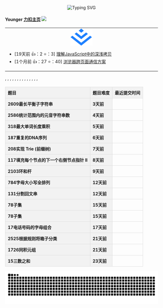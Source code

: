 
 <div align="center">
      <img src="https://readme-typing-svg.demolab.com?font=Fira+Code&pause=1000&width=435&lines=console.log(%22Hello%2C%20World%22);&center=true&size=27" alt="Typing SVG" />
  </div>
  
#### Younger  [力扣主页](https://leetcode.cn/u/18300875296/)  <img src="https://raw.githubusercontent.com/MartinHeinz/MartinHeinz/master/wave.gif" width="20px">



<!-- multi-platform-posts start -->
  <table align="center">
      <tr>
        <td align="center" width="800px" valign="top">
          <div align="center"><img src='https://raw.githubusercontent.com/baozouai/multi-platform-posts-action/main/assets/juejin.svg' alt='juejin'/></div>
<ul>
<li align='left'>[19天前 👍：2  ⭐：3]
      <a href="https://juejin.cn/post/7292966352867393599" target="_blank">理解JavaScript中的深浅拷贝</a>
      </li>
<li align='left'>[1个月前 👍：27  ⭐：40]
      <a href="https://juejin.cn/post/7288513881734791222" target="_blank">浏览器跨页面通信方案</a>
      </li>
</ul>
        </td>
      </tr>
    </table>
    <!-- multi-platform-posts end -->
    <!-- leetCode start --> <table style=" border-collapse: collapse;width: 100%;margin-top: 20px;">
    <tr style="border: 1px solid #ddd;padding: 8px;text-align: left;">
      <th style="border: 1px solid #ddd;padding: 8px;text-align: left;background-color: #f2f2f2;">题目</th>
      <th style="border: 1px solid #ddd;padding: 8px;text-align: left;background-color: #f2f2f2;">题目难度</th>
      <th style="border: 1px solid #ddd;padding: 8px;text-align: left;background-color: #f2f2f2;">最近提交时间</th>
    </tr>
     <tr style="border: 1px solid #ddd;padding: 8px;text-align: left;">
    <th style="border: 1px solid #ddd;padding: 8px;text-align: left;background-color: #f2f2f2;">2609最长平衡子字符串</th>
    <th style="border: 1px solid #ddd;padding: 8px;text-align: left;background-color: #f2f2f2;">3天前</th>
  </tr>, <tr style="border: 1px solid #ddd;padding: 8px;text-align: left;">
    <th style="border: 1px solid #ddd;padding: 8px;text-align: left;background-color: #f2f2f2;">2586统计范围内的元音字符串数</th>
    <th style="border: 1px solid #ddd;padding: 8px;text-align: left;background-color: #f2f2f2;">4天前</th>
  </tr>, <tr style="border: 1px solid #ddd;padding: 8px;text-align: left;">
    <th style="border: 1px solid #ddd;padding: 8px;text-align: left;background-color: #f2f2f2;">318最大单词长度乘积</th>
    <th style="border: 1px solid #ddd;padding: 8px;text-align: left;background-color: #f2f2f2;">5天前</th>
  </tr>, <tr style="border: 1px solid #ddd;padding: 8px;text-align: left;">
    <th style="border: 1px solid #ddd;padding: 8px;text-align: left;background-color: #f2f2f2;">187重复的DNA序列</th>
    <th style="border: 1px solid #ddd;padding: 8px;text-align: left;background-color: #f2f2f2;">6天前</th>
  </tr>, <tr style="border: 1px solid #ddd;padding: 8px;text-align: left;">
    <th style="border: 1px solid #ddd;padding: 8px;text-align: left;background-color: #f2f2f2;">208实现 Trie (前缀树)</th>
    <th style="border: 1px solid #ddd;padding: 8px;text-align: left;background-color: #f2f2f2;">7天前</th>
  </tr>, <tr style="border: 1px solid #ddd;padding: 8px;text-align: left;">
    <th style="border: 1px solid #ddd;padding: 8px;text-align: left;background-color: #f2f2f2;">117填充每个节点的下一个右侧节点指针 II</th>
    <th style="border: 1px solid #ddd;padding: 8px;text-align: left;background-color: #f2f2f2;">8天前</th>
  </tr>, <tr style="border: 1px solid #ddd;padding: 8px;text-align: left;">
    <th style="border: 1px solid #ddd;padding: 8px;text-align: left;background-color: #f2f2f2;">2103环和杆</th>
    <th style="border: 1px solid #ddd;padding: 8px;text-align: left;background-color: #f2f2f2;">9天前</th>
  </tr>, <tr style="border: 1px solid #ddd;padding: 8px;text-align: left;">
    <th style="border: 1px solid #ddd;padding: 8px;text-align: left;background-color: #f2f2f2;">784字母大小写全排列</th>
    <th style="border: 1px solid #ddd;padding: 8px;text-align: left;background-color: #f2f2f2;">12天前</th>
  </tr>, <tr style="border: 1px solid #ddd;padding: 8px;text-align: left;">
    <th style="border: 1px solid #ddd;padding: 8px;text-align: left;background-color: #f2f2f2;">131分割回文串</th>
    <th style="border: 1px solid #ddd;padding: 8px;text-align: left;background-color: #f2f2f2;">12天前</th>
  </tr>, <tr style="border: 1px solid #ddd;padding: 8px;text-align: left;">
    <th style="border: 1px solid #ddd;padding: 8px;text-align: left;background-color: #f2f2f2;">78子集</th>
    <th style="border: 1px solid #ddd;padding: 8px;text-align: left;background-color: #f2f2f2;">15天前</th>
  </tr>, <tr style="border: 1px solid #ddd;padding: 8px;text-align: left;">
    <th style="border: 1px solid #ddd;padding: 8px;text-align: left;background-color: #f2f2f2;">78子集</th>
    <th style="border: 1px solid #ddd;padding: 8px;text-align: left;background-color: #f2f2f2;">15天前</th>
  </tr>, <tr style="border: 1px solid #ddd;padding: 8px;text-align: left;">
    <th style="border: 1px solid #ddd;padding: 8px;text-align: left;background-color: #f2f2f2;">17电话号码的字母组合</th>
    <th style="border: 1px solid #ddd;padding: 8px;text-align: left;background-color: #f2f2f2;">17天前</th>
  </tr>, <tr style="border: 1px solid #ddd;padding: 8px;text-align: left;">
    <th style="border: 1px solid #ddd;padding: 8px;text-align: left;background-color: #f2f2f2;">2525根据规则将箱子分类</th>
    <th style="border: 1px solid #ddd;padding: 8px;text-align: left;background-color: #f2f2f2;">21天前</th>
  </tr>, <tr style="border: 1px solid #ddd;padding: 8px;text-align: left;">
    <th style="border: 1px solid #ddd;padding: 8px;text-align: left;background-color: #f2f2f2;">1726同积元组</th>
    <th style="border: 1px solid #ddd;padding: 8px;text-align: left;background-color: #f2f2f2;">21天前</th>
  </tr>, <tr style="border: 1px solid #ddd;padding: 8px;text-align: left;">
    <th style="border: 1px solid #ddd;padding: 8px;text-align: left;background-color: #f2f2f2;">15三数之和</th>
    <th style="border: 1px solid #ddd;padding: 8px;text-align: left;background-color: #f2f2f2;">23天前</th>
  </tr>
    </table><!-- leetCode end -->


![](https://github.com/18300875296/18300875296/blob/output/github-contribution-grid-snake.svg)
